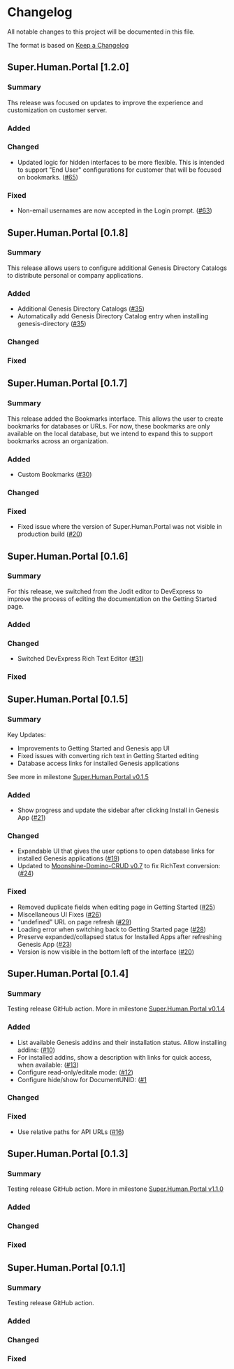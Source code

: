 # Changelog
All notable changes to this project will be documented in this file.

The format is based on [Keep a Changelog](http://keepachangelog.com/en/1.0.0/) 

## Super.Human.Portal [1.2.0]

### Summary

Ths release was focused on updates to improve the experience and customization on customer server.


### Added


### Changed

* Updated logic for hidden interfaces to be more flexible.  This is intended to support "End User" configurations for customer that will be focused on bookmarks.  ([#65](https://github.com/Moonshine-IDE/Super.Human.Portal/issues/65))

### Fixed

* Non-email usernames are now accepted in the Login prompt.  ([#63](https://github.com/Moonshine-IDE/Super.Human.Portal/issues/63))


## Super.Human.Portal [0.1.8]

### Summary

This release allows users to configure additional Genesis Directory Catalogs to distribute personal or company applications.

### Added

* Additional Genesis Directory Catalogs ([#35](https://github.com/Moonshine-IDE/Super.Human.Portal/issues/35))
* Automatically add Genesis Directory Catalog entry when installing genesis-directory ([#35](https://github.com/Moonshine-IDE/Super.Human.Portal/issues/35))

### Changed

### Fixed



## Super.Human.Portal [0.1.7]

### Summary

This release added the Bookmarks interface.  This allows the user to create bookmarks for databases or URLs.  For now, these bookmarks are only available on the local database, but we intend to expand this to support bookmarks across an organization.

### Added

* Custom Bookmarks ([#30](https://github.com/Moonshine-IDE/Super.Human.Portal/issues/30))

### Changed

### Fixed

* Fixed issue where the version of Super.Human.Portal was not visible in production build ([#20](https://github.com/Moonshine-IDE/Super.Human.Portal/issues/20))

## Super.Human.Portal [0.1.6]

### Summary

For this release, we switched from the Jodit editor to DevExpress to improve the process of editing the documentation on the Getting Started page.

### Added


### Changed

* Switched DevExpress Rich Text Editor ([#31](https://github.com/Moonshine-IDE/Super.Human.Portal/issues/310))

### Fixed


## Super.Human.Portal [0.1.5]

### Summary

Key Updates:
- Improvements to Getting Started and Genesis app UI
- Fixed issues with converting rich text in Getting Started editing
- Database access links for installed Genesis applications

See more in milestone [Super.Human.Portal v0.1.5](https://github.com/Moonshine-IDE/Super.Human.Portal/milestone/3)

### Added

* Show progress and update the sidebar after clicking Install in Genesis App ([#21](https://github.com/Moonshine-IDE/Super.Human.Portal/issues/21))

### Changed

* Expandable UI that gives the user options to open database links for installed Genesis applications ([#19](https://github.com/Moonshine-IDE/Super.Human.Portal/issues/19))
* Updated to [Moonshine-Domino-CRUD v0.7]() to fix RichText conversion:  ([#24](https://github.com/Moonshine-IDE/Super.Human.Portal/issues/24))

### Fixed

* Removed duplicate fields when editing page in Getting Started ([#25](https://github.com/Moonshine-IDE/Super.Human.Portal/issues/25))
* Miscellaneous UI Fixes ([#26](https://github.com/Moonshine-IDE/Super.Human.Portal/issues/26))
* "undefined" URL on page refresh ([#29](https://github.com/Moonshine-IDE/Super.Human.Portal/issues/29))
* Loading error when switching back to Getting Started page ([#28](https://github.com/Moonshine-IDE/Super.Human.Portal/issues/28))
* Preserve expanded/collapsed status for Installed Apps  after refreshing Genesis App ([#23](https://github.com/Moonshine-IDE/Super.Human.Portal/issues/23))
* Version is now visible in the bottom left of the interface ([#20](https://github.com/Moonshine-IDE/Super.Human.Portal/issues/20))

## Super.Human.Portal [0.1.4]

### Summary

Testing release GitHub action. More in milestone [Super.Human.Portal v0.1.4](https://github.com/Moonshine-IDE/Super.Human.Portal/milestone/2)

### Added

* List available Genesis addins and their installation status.  Allow installing addins: ([#10](https://github.com/Moonshine-IDE/Super.Human.Portal/issues/10))
* For installed addins, show a description with links for quick access, when available: ([#13](https://github.com/Moonshine-IDE/Super.Human.Portal/issues/13))
* Configure read-only/editale mode:  ([#12](https://github.com/Moonshine-IDE/Super.Human.Portal/issues/12))
* Configure hide/show for DocumentUNID:  ([#1](https://github.com/Moonshine-IDE/Super.Human.Portal/issues/1)

### Changed

### Fixed

* Use relative paths for API URLs ([#16](https://github.com/Moonshine-IDE/Super.Human.Portal/issues/16))


## Super.Human.Portal [0.1.3]

### Summary

Testing release GitHub action. More in milestone [Super.Human.Portal v1.1.0](https://github.com/Moonshine-IDE/Super.Human.Portal/milestone/2)

### Added

### Changed

### Fixed



## Super.Human.Portal [0.1.1]

### Summary

Testing release GitHub action.

### Added

### Changed

### Fixed
